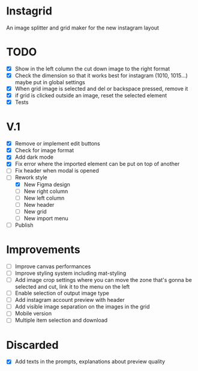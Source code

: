 # Instagrid
An image splitter and grid maker for the new instagram layout

# TODO
- [x] Show in the left column the cut down image to the right format
- [x] Check the dimension so that it works best for instagram (1010, 1015...) maybe put in global settings
- [x] When grid image is selected and del or backspace pressed, remove it
- [x] if grid is clicked outside an image, reset the selected element
- [x] Tests

# V.1
- [x] Remove or implement edit buttons
- [x] Check for image format
- [x] Add dark mode
- [x] Fix error where the imported element can be put on top of another
- [ ] Fix header when modal is opened   
- [ ] Rework style
  - [x] New Figma design
  - [ ] New right column
  - [ ] New left column
  - [ ] New header
  - [ ] New grid
  - [ ] New import menu
- [ ] Publish

# Improvements
- [ ] Improve canvas performances
- [ ] Improve styling system including mat-styling
- [ ] Add image crop settings where you can move the zone that's gonna be selected and cut, link it to the menu on the left
- [ ] Enable selection of output image type
- [ ] Add instagram account preview with header
- [ ] Add visible image separation on the images in the grid
- [ ] Mobile version
- [ ] Multiple item selection and download

# Discarded
- [x] Add texts in the prompts, explanations about preview quality